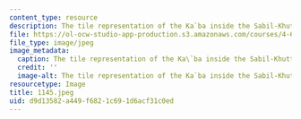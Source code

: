 ```yaml
---
content_type: resource
description: The tile representation of the Ka`ba inside the Sabil-Khuttab.
file: https://ol-ocw-studio-app-production.s3.amazonaws.com/courses/4-615-the-architecture-of-cairo-spring-2002/d9d13582a449f6821c691d6acf31c0ed_1145.jpeg
file_type: image/jpeg
image_metadata:
  caption: The tile representation of the Ka\`ba inside the Sabil-Khuttab.
  credit: ''
  image-alt: The tile representation of the Ka`ba inside the Sabil-Khuttab.
resourcetype: Image
title: 1145.jpeg
uid: d9d13582-a449-f682-1c69-1d6acf31c0ed
---
```

